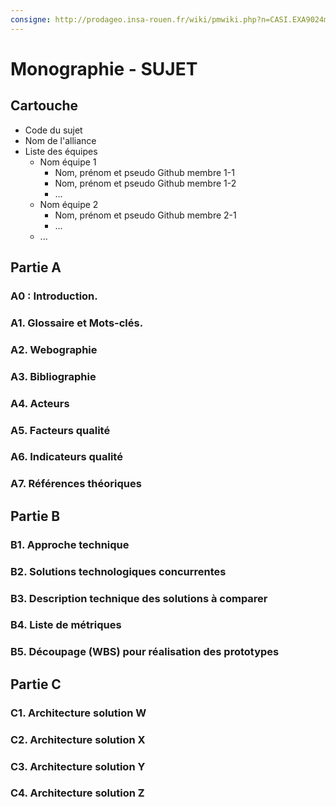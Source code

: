 ```yaml
---
consigne: http://prodageo.insa-rouen.fr/wiki/pmwiki.php?n=CASI.EXA9024monographie
---
```

# Monographie - SUJET

## Cartouche

 - Code du sujet
 - Nom de l'alliance
 - Liste des équipes
   - Nom équipe 1
     - Nom, prénom et pseudo Github membre 1-1
     - Nom, prénom et pseudo Github membre 1-2
     - ...
   - Nom équipe 2
     - Nom, prénom et pseudo Github membre 2-1
     - ...
   - ...
## Partie A

### A0 : Introduction.

### A1. Glossaire et Mots-clés.

### A2. Webographie

### A3. Bibliographie

### A4. Acteurs

### A5. Facteurs qualité

### A6. Indicateurs qualité

### A7. Références théoriques

## Partie B

### B1. Approche technique

### B2. Solutions technologiques concurrentes

### B3. Description technique des solutions à comparer

### B4. Liste de métriques

### B5. Découpage (WBS) pour réalisation des prototypes

## Partie C

### C1. Architecture solution W

### C2. Architecture solution X

### C3. Architecture solution Y

### C4. Architecture solution Z
